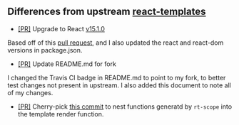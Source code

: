## Differences from upstream [react-templates](https://github.com/wix/react-templates)

* [[PR]](igetgames/react-templates#1) Upgrade to React [v15.1.0](https://github.com/facebook/react/releases/tag/v15.1.0)

Based off of this [pull request](nippur72/react-templates#5), and I also updated the react and react-dom versions in package.json.

* [[PR]](igetgames/react-templates#2) Update README.md for fork

I changed the Travis CI badge in README.md to point to my fork, to better test changes not present in upstream.
I also added this document to note all of my changes.

* [[PR]](igetgames/react-templates#5) Cherry-pick [this commit](nippur72/react-templates@696144b707fc530b1fc3e5baf4bcac1f2d9f577b) to nest functions generatd by `rt-scope` into the template render function.
